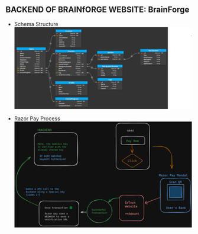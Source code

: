## BACKEND OF BRAINfORGE WEBSITE: BrainForge

- Schema Structure
  ![Schema Structure](./assets/Schema.png)

- Razor Pay Process
  ![Razor Pay Process](./assets/Razor-Pay%20Diagram.png)
